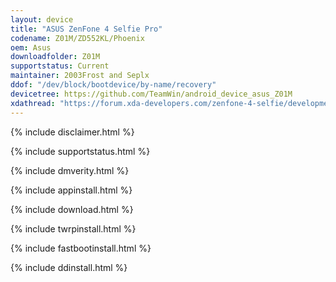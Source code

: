 ```yaml
---
layout: device
title: "ASUS ZenFone 4 Selfie Pro"
codename: Z01M/ZD552KL/Phoenix
oem: Asus
downloadfolder: Z01M
supportstatus: Current
maintainer: 2003Frost and Seplx
ddof: "/dev/block/bootdevice/by-name/recovery"
devicetree: https://github.com/TeamWin/android_device_asus_Z01M
xdathread: "https://forum.xda-developers.com/zenfone-4-selfie/development/recovery-twrp-3-4-0-0-zenfone-4-selfie-t4129731"
---
```


{% include disclaimer.html %}

{% include supportstatus.html %}

{% include dmverity.html %}

{% include appinstall.html %}

{% include download.html %}

{% include twrpinstall.html %}

{% include fastbootinstall.html %}

{% include ddinstall.html %}
